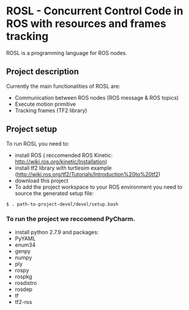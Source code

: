 # ROSL - Concurrent Control Code in ROS with resources and frames tracking

ROSL is a programming language for ROS nodes.

## Project description

Currently the main functionalities of ROSL are:
* Communication between ROS nodes (ROS message & ROS topics)
* Execute motion primitive
* Tracking frames (TF2 library)

## Project setup

To run ROSL you need to:

* install ROS ( reccomended ROS Kinetic: http://wiki.ros.org/kinetic/Installation)
* install tf2 library with turtlesim example (http://wiki.ros.org/tf2/Tutorials/Introduction%20to%20tf2)
* download this project
* To add the project workspace to your ROS environment you need to source the generated setup file: 
```
$ . path-to-project-devel/devel/setup.bash
```

### To run the project we reccomend PyCharm.
* install python 2.7.9 and packages:
* PyYAML
* enum34
* genpy
* numpy
* ply
* rospy
* rospkg
* rosdistro
* rosdep
* tf
* tf2-ros

